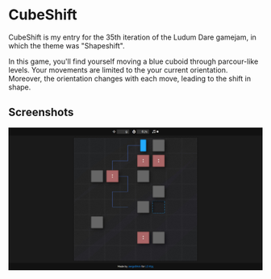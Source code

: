 # CubeShift

CubeShift is my entry for the 35th iteration of the Ludum Dare gamejam, in which the theme was "Shapeshift".

In this game, you'll find yourself moving a blue cuboid through parcour-like levels.
Your movements are limited to the your current orientation. Moreover, the orientation changes with each move, leading to the shift in shape.

## Screenshots

![A level with moving tiles](screenshots/screenshot0.jpg)
